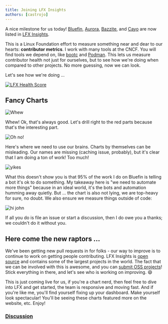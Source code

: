 ```yaml
---
title: Joining LFX Insights
authors: [castrojo]
---
```


A nice milestone for us today! [Bluefin](https://insights.linuxfoundation.org/project/ublue-os-bluefin), [Aurora](https://insights.linuxfoundation.org/project/ublue-os-aurora), [Bazzite](https://insights.linuxfoundation.org/project/ublue-os-bazzite), and [Cayo](https://insights.linuxfoundation.org/project/cayo) are now listed in [LFX Insights](https://insights.linuxfoundation.org/).

This is a Linux Foundation effort to measure something near and dear to our hearts: **contributor metrics**. I work with many tools at the CNCF. You will find tools we depend on, like [bootc](https://insights.linuxfoundation.org/project/bootc) and [Podman](https://insights.linuxfoundation.org/project/containers-podman). This lets us measure contributor health not just for ourselves, but to see how we're doing when compared to other projects. No more guessing, now we can look. 

Let's see how we're doing ... 

[![LFX Health Score](https://insights.linuxfoundation.org/api/badge/health-score?project=ublue-os-bluefin)](https://insights.linuxfoundation.org/project/ublue-os-bluefin)

## Fancy Charts

![Whew](https://github.com/user-attachments/assets/4c05d343-76d6-4c9a-8b74-83fb0cf634e8)

Whew! Ok, that's always good. Let's drill right to the red parts because that's the interesting part.

![Oh no!](https://github.com/user-attachments/assets/59ee8fad-5f61-455c-a09a-f855eee2aa75)

Here's where we need to use our brains. Charts by themselves can be misleading. Our names are missing (caching issue, probably), but it's clear that I am doing a ton of work! Too much!

![yikes](https://github.com/user-attachments/assets/72475511-a341-42c0-9f13-3d9f9f7f4698) 

What this doesn't show you is that 95% of the work I do on Bluefin is telling a bot it's ok to do something. My takeaway here is "we need to automate more things" because in an ideal world, it's the bots and automation humming away quietly. But ... the chart is also not lying, we are top-heavy for sure, no doubt. We also ensure we measure things outside of code: 

![hi john](https://github.com/user-attachments/assets/db34c7bd-5441-4da5-b70b-c14dfb67f725)

If all you do is file an issue or start a discussion, then I do owe you a thanks; we couldn't do it without you. 

## Here come the new raptors ...

We've been getting new pull requests in for folks - our way to improve is to continue to work on getting people contributing. LFX Insights is [open source](https://github.com/linuxfoundation/insights) and contains some of the largest projects in the world. The fact that we can be involved with this is awesome, and you can [submit OSS projects](https://github.com/linuxfoundation/insights/discussions)! Stick everything in there, and let's see who is working on improving. 😄

This is just coming live for us, if you're a chart nerd, then feel free to dive into LFX and get started, the team is responsive and moving fast. And if you're like me, you'll find yourself fixing up your dashboard. Make yourself look spectacular! You'll be seeing these charts featured more on the website, etc. Enjoy!

### [Discussion](https://github.com/ublue-os/bluefin/discussions/2960)

<script src="https://giscus.app/client.js"
        data-repo="ublue-os/bluefin"
        data-repo-id="R_kgDOJHEu4g"
        data-category="Discussions"
        data-category-id="DIC_kwDOJHEu4s4CtFFL"
        data-mapping="pathname"
        data-strict="0"
        data-reactions-enabled="1"
        data-emit-metadata="0"
        data-input-position="bottom"
        data-theme="catppuccin_mocha"
        data-lang="en"
        crossorigin="anonymous"
        async>
</script>

